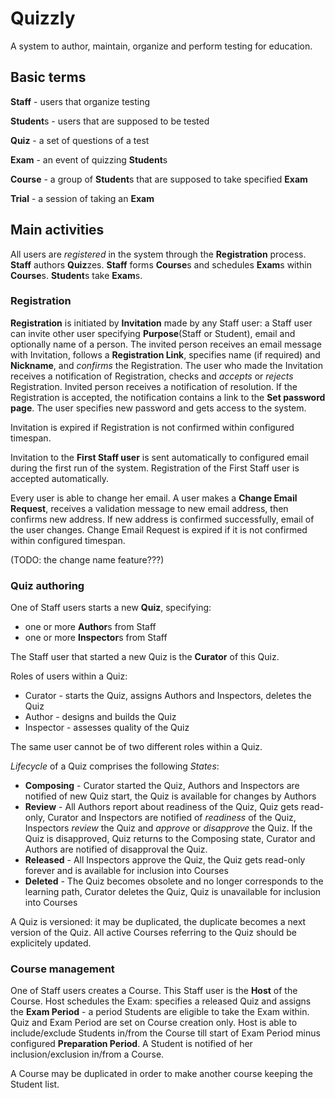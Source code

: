 # Quizzly

A system to author, maintain, organize and perform testing for education.

## Basic terms

**Staff** - users that organize testing

**Student**s - users that are supposed to be tested

**Quiz** - a set of questions of a test

**Exam** - an event of quizzing **Student**s

**Course** - a group of **Student**s that are supposed to take specified **Exam**

**Trial** - a session of taking an **Exam**

## Main activities
  
All users are *registered* in the system through the **Registration** process.  **Staff** authors
**Quiz**zes. **Staff** forms **Course**s and schedules **Exam**s within **Course**s. **Student**s
take **Exam**s.

### Registration

**Registration** is initiated by **Invitation** made by any Staff user: a Staff user can invite
other user specifying **Purpose**(Staff or Student), email and optionally name of a person. The
invited person receives an email message with Invitation, follows a **Registration Link**,
specifies name (if required) and **Nickname**, and *confirms* the Registration. The user who
made the Invitation receives a notification of Registration, checks and *accepts* or *rejects*
Registration. Invited person receives a notification of resolution.  If the Registration is
accepted, the notification contains a link to the **Set password page**.  The user specifies 
new password and gets access to the system.

Invitation is expired if Registration is not confirmed within configured timespan.

Invitation to the **First Staff user** is sent automatically to configured email during the
first run of the system.  Registration of the First Staff user is accepted automatically.

Every user is able to change her email. A user makes a **Change Email Request**, receives a
validation message to new email address, then confirms new address. If new address is
confirmed successfully, email of the user changes. Change Email Request is expired if it is
not confirmed within configured timespan.

(TODO: the change name feature???)

### Quiz authoring

One of Staff users starts a new **Quiz**, specifying:

 * one or more **Author**s from Staff
 * one or more **Inspector**s from Staff

The Staff user that started a new Quiz is the **Curator** of this Quiz.

Roles of users within a Quiz:

 * Curator - starts the Quiz, assigns Authors and Inspectors, deletes the Quiz
 * Author - designs and builds the Quiz
 * Inspector - assesses quality of the Quiz

The same user cannot be of two different roles within a Quiz.

*Lifecycle* of a Quiz comprises the following *States*:

 * **Composing** - Curator started the Quiz, Authors and Inspectors are notified of new Quiz
 start, the Quiz is available for changes by Authors
 * **Review** - All Authors report about readiness of the Quiz, Quiz gets read-only, Curator
 and Inspectors are notified of *readiness* of the Quiz, Inspectors *review* the Quiz and
 *approve* or *disapprove* the Quiz.  If the Quiz is disapproved, Quiz returns to the Composing
 state, Curator and Authors are notified of disapproval the Quiz.
 * **Released** - All Inspectors approve the Quiz, the Quiz gets read-only forever and is
 available for inclusion into Courses
 * **Deleted** - The Quiz becomes obsolete and no longer corresponds to the learning path,
 Curator deletes the Quiz, Quiz is unavailable for inclusion into Courses

A Quiz is versioned: it may be duplicated, the duplicate becomes a next version of the
Quiz. All active Courses referring to the Quiz should be explicitely updated.

### Course management

One of Staff users creates a Course. This Staff user is the **Host** of the Course. Host schedules
the Exam: specifies a released Quiz and assigns the **Exam Period** - a period Students are
eligible to take the Exam within. Quiz and Exam Period are set on Course creation only. Host is
able to include/exclude Students in/from the Course till start of Exam Period minus configured
**Preparation Period**. A Student is notified of her inclusion/exclusion in/from a Course.

A Course may be duplicated in order to make another course keeping the Student list.

